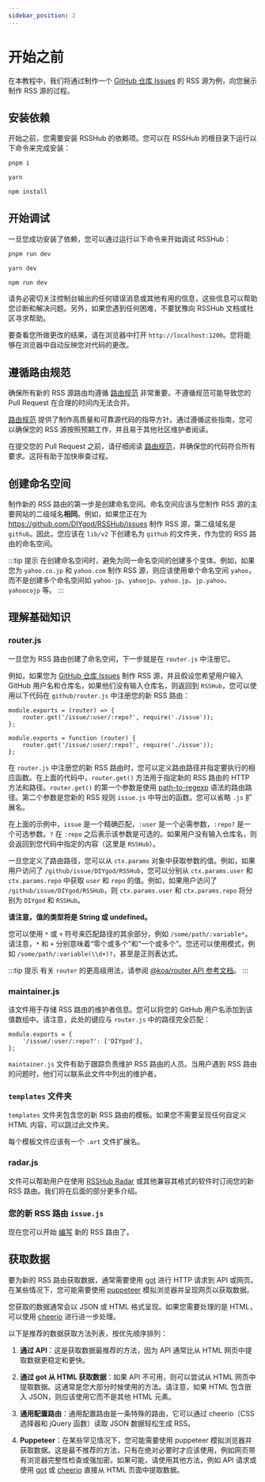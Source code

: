 ```yaml
---
sidebar_position: 2
---
```


# 开始之前

在本教程中，我们将通过制作一个 [GitHub 仓库 Issues](/zh/routes/programming#github-yong-hu-cang-ku) 的 RSS 源为例，向您展示制作 RSS 源的过程。

## 安装依赖

开始之前，您需要安装 RSSHub 的依赖项。您可以在 RSSHub 的根目录下运行以下命令来完成安装：

<code-group>
<code-block title="pnpm" active>

```bash
pnpm i
```

</code-block>
<code-block title="yarn">

```bash
yarn
```

</code-block>
<code-block title="npm">

```bash
npm install
```

</code-block>
</code-group>

## 开始调试

一旦您成功安装了依赖，您可以通过运行以下命令来开始调试 RSSHub：

<code-group>
<code-block title="pnpm" active>

```bash
pnpm run dev
```

</code-block>
<code-block title="yarn">

```bash
yarn dev
```

</code-block>
<code-block title="npm">

```bash
npm run dev
```

</code-block>
</code-group>

请务必密切关注控制台输出的任何错误消息或其他有用的信息，这些信息可以帮助您诊断和解决问题。另外，如果您遇到任何困难，不要犹豫向 RSSHub 文档或社区寻求帮助。

要查看您所做更改的结果，请在浏览器中打开 `http://localhost:1200`。您将能够在浏览器中自动反映您对代码的更改。

## 遵循路由规范

确保所有新的 RSS 源路由均遵循 [路由规范](/zh/joinus/advanced/script-standard) 非常重要。不遵循规范可能导致您的 Pull Request 在合理的时间内无法合并。

[路由规范](/zh/joinus/advanced/script-standard) 提供了制作高质量和可靠源代码的指导方针。通过遵循这些指南，您可以确保您的 RSS 源按照预期工作，并且易于其他社区维护者阅读。

在提交您的 Pull Request 之前，请仔细阅读 [路由规范](/zh/joinus/advanced/script-standard)，并确保您的代码符合所有要求。这将有助于加快审查过程。

## 创建命名空间

制作新的 RSS 路由的第一步是创建命名空间。命名空间应该与您制作 RSS 源的主要网站的二级域名**相同**。例如，如果您正在为 <https://github.com/DIYgod/RSSHub/issues> 制作 RSS 源，第二级域名是 `github`。因此，您应该在 `lib/v2` 下创建名为 `github` 的文件夹，作为您的 RSS 路由的命名空间。

:::tip 提示
在创建命名空间时，避免为同一命名空间的创建多个变体。例如，如果您为 `yahoo.co.jp` 和 `yahoo.com` 制作 RSS 源，则应该使用单个命名空间 `yahoo`，而不是创建多个命名空间如 `yahoo-jp`、`yahoojp`、`yahoo.jp`、`jp.yahoo`、`yahoocojp` 等。
:::

## 理解基础知识

### router.js

一旦您为 RSS 路由创建了命名空间，下一步就是在 `router.js` 中注册它。

例如，如果您为 [GitHub 仓库 Issues](/zh/routes/programming#github-yong-hu-cang-ku) 制作 RSS 源，并且假设您希望用户输入 GitHub 用户名和仓库名，如果他们没有输入仓库名，则返回到 `RSSHub`，您可以使用以下代码在 `github/router.js` 中注册您的新 RSS 路由：

<code-group>
<code-block title="箭头函数" active>

```js{2}
module.exports = (router) => {
    router.get('/issue/:user/:repo?', require('./issue'));
};
```

</code-block>
<code-block title="传统函数">

```js{2}
module.exports = function (router) {
    router.get('/issue/:user/:repo?', require('./issue'));
};
```

</code-block>
</code-group>

在 `router.js` 中注册您的新 RSS 路由时，您可以定义路由路径并指定要执行的相应函数。在上面的代码中，`router.get()` 方法用于指定新的 RSS 路由的 HTTP 方法和路径。`router.get()` 的第一个参数是使用 [path-to-regexp](https://github.com/pillarjs/path-to-regexp) 语法的路由路径。第二个参数是您新的 RSS 规则 `issue.js` 中导出的函数。您可以省略 `.js` 扩展名。

在上面的示例中，`issue` 是一个精确匹配，`:user` 是一个必需参数，`:repo?` 是一个可选参数。`?` 在 `:repo` 之后表示该参数是可选的。如果用户没有输入仓库名，则会返回到您代码中指定的内容（这里是 `RSSHub`）。

一旦您定义了路由路径，您可以从 `ctx.params` 对象中获取参数的值。例如，如果用户访问了 `/github/issue/DIYgod/RSSHub`，您可以分别从 `ctx.params.user` 和 `ctx.params.repo` 中获取 `user` 和 `repo` 的值。例如，如果用户访问了 `/github/issue/DIYgod/RSSHub`，则 `ctx.params.user` 和 `ctx.params.repo` 将分别为 `DIYgod` 和 `RSSHub`。

**请注意，值的类型将是 String 或 undefined。**

您可以使用 `*` 或 `+` 符号来匹配路径的其余部分，例如 `/some/path/:variable*`。请注意，`*` 和 `+` 分别意味着“零个或多个”和“一个或多个”。您还可以使用模式，例如 `/some/path/:variable(\\d+)?`，甚至是正则表达式。

:::tip 提示
有关 `router` 的更高级用法，请参阅 [@koa/router API 参考文档](https://github.com/koajs/router/blob/master/API.md)。
:::

### maintainer.js

该文件用于存储 RSS 路由的维护者信息。您可以将您的 GitHub 用户名添加到该值数组中。请注意，此处的键应与 `router.js` 中的路径完全匹配：

```js{2}
module.exports = {
    '/issue/:user/:repo?': ['DIYgod'],
};
```

`maintainer.js` 文件有助于跟踪负责维护 RSS 路由的人员。当用户遇到 RSS 路由的问题时，他们可以联系此文件中列出的维护者。

### `templates` 文件夹

`templates` 文件夹包含您的新 RSS 路由的模板。如果您不需要呈现任何自定义 HTML 内容，可以跳过此文件夹。

每个模板文件应该有一个 `.art` 文件扩展名。

### radar.js

文件可以帮助用户在使用 [RSSHub Radar](https://github.com/DIYgod/RSSHub-Radar) 或其他兼容其格式的软件时订阅您的新 RSS 路由。我们将在后面的部分更多介绍。

### 您的新 RSS 路由 `issue.js`

现在您可以开始 [编写](/zh/joinus/new-rss/start-code) 新的 RSS 路由了。

## 获取数据

要为新的 RSS 路由获取数据，通常需要使用 [got](https://github.com/sindresorhus/got) 进行 HTTP 请求到 API 或网页。在某些情况下，您可能需要使用 [puppeteer](https://github.com/puppeteer/puppeteer) 模拟浏览器并呈现网页以获取数据。

您获取的数据通常会以 JSON 或 HTML 格式呈现。如果您需要处理的是 HTML，可以使用 [cheerio](https://github.com/cheeriojs/cheerio) 进行进一步处理。

以下是推荐的数据获取方法列表，按优先顺序排列：

1.  **通过 API**：这是获取数据最推荐的方法，因为 API 通常比从 HTML 网页中提取数据更稳定和更快。

2.  **通过 got 从 HTML 获取数据**：如果 API 不可用，则可以尝试从 HTML 网页中提取数据。这通常是您大部分时候使用的方法。请注意，如果 HTML 包含嵌入 JSON，则应该使用它而不是其他 HTML 元素。

3.  **通用配置路由**：通用配置路由是一条特殊的路由，它可以通过 cheerio（CSS 选择器和 jQuery 函数）读取 JSON 数据轻松生成 RSS。

4.  **Puppeteer**：在某些罕见情况下，您可能需要使用 puppeteer 模拟浏览器并获取数据。这是最不推荐的方法，只有在绝对必要时才应该使用，例如网页带有浏览器完整性检查或强加密。如果可能，请使用其他方法，例如 API 请求或使用 [got](https://github.com/sindresorhus/got) 或 [cheerio](https://github.com/cheeriojs/cheerio) 直接从 HTML 页面中提取数据。
